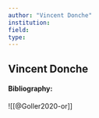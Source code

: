 ```yaml
---
author: "Vincent Donche"
institution:
field:
type:
---
```


## Vincent Donche
#### Bibliography:

![[@Goller2020-or]]